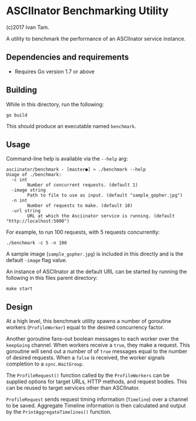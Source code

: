 ASCIInator Benchmarking Utility
=======================================
(c)2017 Ivan Tam.

A utility to benchmark the performance of an ASCIInator
service instance.


Dependencies and requirements
---------------------------------------

* Requires Go version 1.7 or above


Building
---------------------------------------

While in this directory, run the following:

`go build`

This should produce an executable named `benchmark`.


Usage
---------------------------------------

Command-line help is available via the `--help` arg:

```
asciinator/benchmark - [master●] » ./benchmark --help
Usage of ./benchmark:
  -c int
        Number of concurrent requests. (default 1)
  -image string
        Path to file to use as input. (default "sample_gopher.jpg")
  -n int
        Number of requests to make. (default 10)
  -url string
        URL at which the Asciinator service is running. (default "http://localhost:5000")
```

For example, to run 100 requests, with 5 requests concurrently:

```
./benchmark -c 5 -n 100
```

A sample image (`sample_gopher.jpg`) is included in this directly and is the
default `-image` flag value.

An instance of ASCIInator at the default URL can be started by running
the following in this files parent directory:

`make start`


Design
---------------------------------------

At a high level, this benchmark utility spawns a number of goroutine
workers (`ProfileWorker`) equal to the desired concurrency factor.

Another goroutine fans-out boolean messages to each worker over the `keepGoing`
channel. When workers receive a `true`, they make a request. This goroutine
will send out a number of of `true` messages equal to the number of desired
requests. When a `false` is received, the worker signals completion to
a `sync.WaitGroup`.

The `ProfileRequest()` function called by the `ProfileWorkers`
can be supplied options for target URLs, HTTP methods, and request bodies. This
can be reused to target services other than ASCIInator.

`ProfileRequest` sends request timing information (`Timeline`) over a channel
to be saved. Aggregate Timeline information is then calculated and output
by the `PrintAggregateTimelines()` function.

